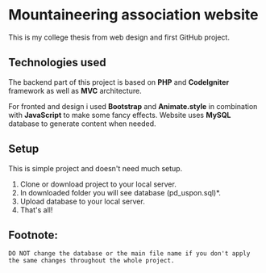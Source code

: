 # Mountaineering association website

This is my college thesis from web design and first GitHub project.	
## Technologies used
The backend part of this project is based on **PHP** and **CodeIgniter** framework as well as **MVC** architecture.

For fronted and design i used **Bootstrap** and **Animate.style** in combination with **JavaScript** to make some fancy effects.
Website uses **MySQL** database to generate content when needed.

## Setup

This is simple project and doesn't need much setup.

1. Clone or download project to your local server.
2. In downloaded folder you will see database (pd_uspon.sql)*. 
3. Upload database to your local server.
4. That's all!

## Footnote: 
	DO NOT change the database or the main file name if you don't apply the same changes throughout the whole project.